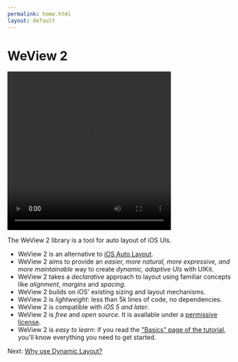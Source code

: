```yaml
---
permalink: home.html
layout: default
---
```


# WeView 2


<!-- TEMPLATE START -->

<video WIDTH="368" HEIGHT="356" AUTOPLAY="true" controls="true" LOOP="true" class="embedded_video" >
<source src="videos/video-7F14AE72-D134-4AE9-AF33-87A3FC766838-27545-00023D38783F7606.mp4" type="video/mp4" />
<source src="videos/video-7F14AE72-D134-4AE9-AF33-87A3FC766838-27545-00023D38783F7606.webm" type="video/webm" />
</video>

The WeView 2 library is a tool for auto layout of iOS UIs.

* WeView 2 is an alternative to [iOS Auto Layout](https://developer.apple.com/library/ios/documentation/UserExperience/Conceptual/AutolayoutPG/Articles/Introduction.html).
* WeView 2 aims to provide an _easier, more natural, more expressive, and more maintainable_ way to create _dynamic, adaptive UIs_ with UIKit.
* WeView 2 takes a _declarative_ approach to layout using familiar concepts like _alignment_, _margins_ and _spacing_.
* WeView 2 builds on iOS' existing sizing and layout mechanisms.  
* WeView 2 is _lightweight_: less than 5k lines of code, no dependencies.
* WeView 2 is compatible with _iOS 5 and later_.
* WeView 2 is _free_ and _open source_. It is available under a [permissive license](License.html).
* WeView 2 is *easy to learn*: if you read the ["Basics" page of the tutorial](TutorialBasics.html), you'll know everything you need to get started.

<!-- TEMPLATE END -->

<p class="nextLink">Next:  <a href="whyAutolayout.html">Why use Dynamic Layout?</a></p>